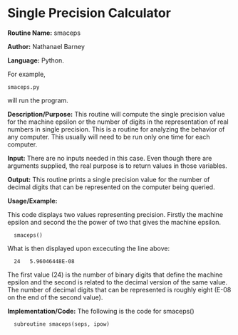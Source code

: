 # Single Precision Calculator

**Routine Name:**           smaceps

**Author:** Nathanael Barney

**Language:** Python. 

For example,

    smaceps.py

will run the program.

**Description/Purpose:** This routine will compute the single precision value for the machine epsilon or the number of digits
in the representation of real numbers in single precision. This is a routine for analyzing the behavior of any computer. This
usually will need to be run only one time for each computer.

**Input:** There are no inputs needed in this case. Even though there are arguments supplied, the real purpose is to
return values in those variables.

**Output:** This routine prints a single precision value for the number of decimal digits that can be represented on the
computer being queried.

**Usage/Example:**

This code displays two values representing precision. Firstly the machine epsilon and second the
the power of two that gives the machine epsilon. 

      smaceps()

What is then displayed upon excecuting the line above:

      24   5.96046448E-08

The first value (24) is the number of binary digits that define the machine epsilon and the second is related to the
decimal version of the same value. The number of decimal digits that can be represented is roughly eight (E-08 on the
end of the second value).

**Implementation/Code:** The following is the code for smaceps()

      subroutine smaceps(seps, ipow)
